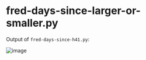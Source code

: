 # fred-days-since-larger-or-smaller.py

Output of `fred-days-since-h41.py`:

![image](https://github.com/dharmatech/fred-days-since-larger-or-smaller.py/assets/20816/a5d8e0e3-3c2f-4027-a70b-fc89aff70260)
